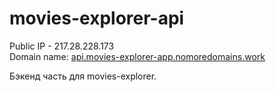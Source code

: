 # movies-explorer-api

Public IP - 217.28.228.173  
Domain name: [api.movies-explorer-app.nomoredomains.work](https://api.movies-explorer-app.nomoredomains.work)

Бэкенд часть для movies-explorer.
